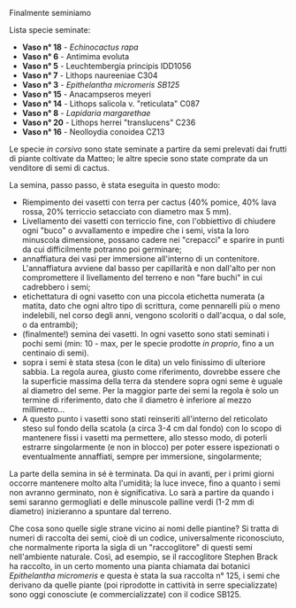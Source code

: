 
Finalmente seminiamo

Lista specie seminate:

- **Vaso n° 18** - *Echinocactus rapa*
- **Vaso n°  6** - Antimima evoluta
- **Vaso n°  5** - Leuchtembergia principis IDD1056
- **Vaso n°  7** - Lithops naureeniae C304
- **Vaso n°  3** - *Epithelantha micromeris SB125*
- **Vaso n° 15** - Anacampseros meyeri
- **Vaso n° 14** - Lithops salicola v. "reticulata" C087
- **Vaso n°  8** - *Lapidaria margarethae*
- **Vaso n° 20** - Lithops herrei "translucens" C236
- **Vaso n° 16** - Neolloydia conoidea CZ13

Le specie *in corsivo* sono state seminate a partire da semi prelevati dai frutti di piante coltivate da Matteo; le altre specie sono state comprate da un venditore di semi di cactus.

La semina, passo passo, è stata eseguita in questo modo:

- Riempimento dei vasetti con terra per cactus (40% pomice, 40% lava rossa, 20% terriccio setacciato con diametro max 5 mm).
- Livellamento dei vasetti con terriccio fine, con l'obbiettivo di chiudere ogni "buco" o avvallamento e impedire che i semi, vista la loro minuscola dimensione, possano cadere nei "crepacci" e sparire in punti da cui difficilmente potranno poi germinare;
- annaffiatura dei vasi per immersione all'interno di un contenitore. L'annaffiatura avviene dal basso per capillarità e non dall'alto per non compromettere il livellamento del terreno e non "fare buchi" in cui cadrebbero i semi;
- etichettatura di ogni vasetto con una piccola etichetta numerata (a matita, dato che ogni altro tipo di scrittura, come pennarelli più o meno indelebili, nel corso degli anni, vengono scoloriti o dall'acqua, o dal sole, o da entrambi);
- (finalmente!) semina dei vasetti. In ogni vasetto sono stati seminati i pochi semi (min: 10 - max, per le specie prodotte *in proprio*, fino a un centinaio di semi).
- sopra i semi è stata stesa (con le dita) un velo finissimo di ulteriore sabbia. La regola aurea, giusto come riferimento, dovrebbe essere che la superficie massima della terra da stendere sopra ogni seme è uguale al diametro del seme. Per la maggior parte dei semi la regola è solo un termine di riferimento, dato che il diametro è inferiore al mezzo millimetro...
- A questo punto i vasetti sono stati reinseriti all'interno del reticolato steso sul fondo della scatola (a circa 3-4 cm dal fondo) con lo scopo di mantenere fissi i vasetti ma permettere, allo stesso modo, di poterli estrarre singolarmente (e non in blocco) per poter essere ispezionati o eventualmente annaffiati, sempre per immersione, singolarmente;

La parte della semina in sé è terminata. Da qui in avanti, per i primi giorni occorre mantenere molto alta l'umidità; la luce invece, fino a quanto i semi non avranno germinato, non è significativa. Lo sarà a partire da quando i semi saranno germogliati e delle minuscole palline verdi (1-2 mm di diametro) inizieranno a spuntare dal terreno.


Che cosa sono quelle sigle strane vicino ai nomi delle piantine?
Si tratta di numeri di raccolta dei semi, cioè di un codice, universalmente riconosciuto, che normalmente riporta la sigla di un "raccoglitore" di questi semi nell'ambiente naturale. Così, ad esempio, se il raccoglitore Stephen Brack ha raccolto, in un certo momento una pianta chiamata dai botanici *Epithelantha micromeris* e questa è stata la sua raccolta n° 125, i semi che derivano da quelle piante (poi riprodotte in cattività in serre specializzate) sono oggi conosciute (e commercializzate) con il codice SB125.  


